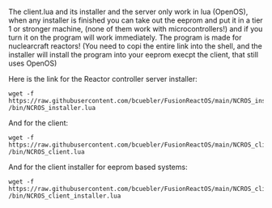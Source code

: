 The client.lua and its installer and the server only work in lua (OpenOS), when any installer is finished you can take out the eeprom and put it in a tier 1 or stronger machine, (none of them work with microcontrollers!) and if you turn it on the program will work immediately. The program is made for nuclearcraft reactors! (You need to copi the entire link into the shell, and the installer will install the program into your eeprom execpt the client, that still uses OpenOS)

Here is the link for the Reactor controller server installer:
```
wget -f https://raw.githubusercontent.com/bcuebler/FusionReactOS/main/NCROS_installer.lua /bin/NCROS_installer.lua
```

And for the client:
```
wget -f https://raw.githubusercontent.com/bcuebler/FusionReactOS/main/NCROS_client.lua /bin/NCROS_client.lua
```
And for the client installer for eeprom based systems:
```
wget -f https://raw.githubusercontent.com/bcuebler/FusionReactOS/main/NCROS_client_installer.lua /bin/NCROS_client_installer.lua
```
